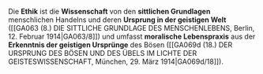 
Die **Ethik** ist die **Wissenschaft** von den **sittlichen Grundlagen** menschlichen Handelns und deren **Ursprung in der geistigen Welt** ([[GA063 (8.) DIE SITTLICHE GRUNDLAGE DES MENSCHENLEBENS, Berlin, 12. Februar 1914|GA063/8]]) und umfasst **moralische Lebenspraxis** aus der **Erkenntnis der geistigen Ursprünge** des Bösen ([[GA069d (18.) DER URSPRUNG DES BÖSEN UND DES ÜBELS IM LICHTE DER GEISTESWISSENSCHAFT, München, 29. März 1914|GA069d/18]]).
